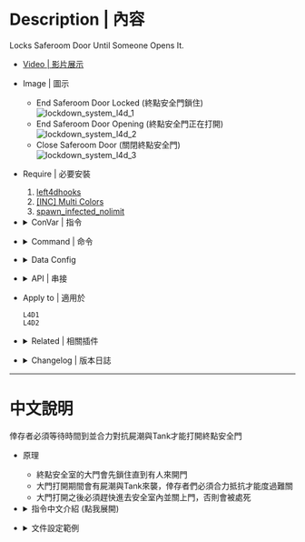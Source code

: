 # Description | 內容
Locks Saferoom Door Until Someone Opens It.

* [Video | 影片展示](https://youtu.be/ayPZ-XUbBkc)

* Image | 圖示
    * End Saferoom Door Locked (終點安全門鎖住)
    <br/>![lockdown_system_l4d_1](image/lockdown_system_l4d_1.jpg)
    * End Saferoom Door Opening (終點安全門正在打開)
    <br/>![lockdown_system_l4d_2](image/lockdown_system_l4d_2.jpg)
    * Close Saferoom Door (關閉終點安全門)
    <br/>![lockdown_system_l4d_3](image/lockdown_system_l4d_3.jpg)

* Require | 必要安裝
    1. [left4dhooks](https://forums.alliedmods.net/showthread.php?t=321696)
    2. [[INC] Multi Colors](https://github.com/fbef0102/L4D1_2-Plugins/releases/tag/Multi-Colors)
    3. [spawn_infected_nolimit](https://github.com/fbef0102/L4D1_2-Plugins/tree/master/spawn_infected_nolimit)

* <details><summary>ConVar | 指令</summary>

    * cfg/sourcemod/lockdown_system_l4d.cfg
        ```php
        // If 1, Enable saferoom door status Announcements
        lockdown_system_l4d_announce "1"

        // Duration Of Anti-Farm, locks door if tank is on the field
        lockdown_system_l4d_anti-farm_duration "50"

        // Change how Count Down Timer Hint displays. (0: Disable, 1:In chat, 2: In Hint Box, 3: In center text)
        lockdown_system_l4d_count_hint_type "2"

        // Duration Of end saferoom door opening
        lockdown_system_l4d_duration "100"

        // (L4D2) The default value for saferoom door glow range.
        lockdown_system_l4d_glow_range "550"

        // (L4D2) The default glow color for saferoom door when lock. Three values between 0-255 separated by spaces. RGB Color255 - Red Green Blue.
        lockdown_system_l4d_lock_glow_color "255 0 0"

        // Number Of horde mobs to spawn (-1=Infinite horde, 0=Off)
        lockdown_system_l4d_mobs "5"

        // After saferoom door is opened, how many chance can the survivors open the door. (0=Can't open door after close, -1=No limit)
        lockdown_system_l4d_open_chance "2"

        // Time Interval to spawn a tank when door is opening (0=off)
        lockdown_system_l4d_opening_tank_interval "50"

        // After end saferoom door is opened, slay players who are not inside saferoom in seconds. (0=off)
        lockdown_system_l4d_outside_slay_duration "60"

        // What percentage of the ALIVE survivors must assemble near the saferoom door before open. (0=off)
        lockdown_system_l4d_percentage_survivors_near_saferoom "50"

        // How many seconds to lock after opening and closing the saferoom door.
        lockdown_system_l4d_prevent_spam_duration "3.0"

        // If 1, prevent AI survivor from opening and closing the door.
        lockdown_system_l4d_spam_bot_disable "1"

        // If 1, Display a message showing who opened or closed the saferoom door.
        lockdown_system_l4d_spam_hint "1"

        // If 1, Enable Tank Demolition, server will spawn tank after door open 
        lockdown_system_l4d_tank_demolition_after "1"

        // If 1, Enable Tank Demolition, server will spawn tank before door open 
        lockdown_system_l4d_tank_demolition_before "1"

        // 0=Off. 1=Teleport common, special infected if they touch the door inside saferoom when door is opening. (prevent spawning and be stuck inside the saferoom, only works if cvar _type is 2)
        lockdown_system_l4d_teleport "1"

        // Lockdown Type: 0=Random, 1=Improved (opening slowly), 2=Default
        lockdown_system_l4d_type "0"

        // (L4D2) The default glow color for saferoom door when unlock. Three values between 0-255 separated by spaces. RGB Color255 - Red Green Blue.
        lockdown_system_l4d_unlock_glow_color "200 200 200"
        ```
</details>

* <details><summary>Command | 命令</summary>

    None
</details>

* <details><summary>Data Config</summary>

    * [data/mapinfo.txt](data/mapinfo.txt)
        > Manual in this file, click for more details...
</details>

* <details><summary>API | 串接</summary>

    * [lockdown_system_l4d.inc](scripting\include\lockdown_system_l4d.inc)
        ```php
        library name: lockdown_system_l4d
        ```
</details>

* Apply to | 適用於
    ```
    L4D1
    L4D2
    ```

* <details><summary>Related | 相關插件</summary>

    1. [end_safedoor_teleport](https://github.com/fbef0102/Game-Private_Plugin/tree/main/Plugin_%E6%8F%92%E4%BB%B6/Special_Infected_%E7%89%B9%E6%84%9F/end_safedoor_teleport): Teleport ci/si/tank outside the end saferoom if they spawn inside
        * 如果 普通感染者/特感/Tank 生在終點安全室裡面，則將他們傳送到門前 (避免卡在終點安全室裡面)
    2. [l4d_rescue_vehicle_leave_timer](https://github.com/fbef0102/L4D2-Plugins/tree/master/l4d_rescue_vehicle_leave_timer): When rescue vehicle arrived and a timer will display how many time left for vehicle leaving. If a player is not on rescue vehicle or zone, slay him
        * 救援來臨之後，未在時間內上救援載具逃亡的玩家將處死
    3. [antisaferoomdooropen](https://github.com/fbef0102/Game-Private_Plugin/tree/main/Plugin_%E6%8F%92%E4%BB%B6/Survivor_%E4%BA%BA%E9%A1%9E/antisaferoomdooropen): Start Saferoom door anti open + teleport survivor back to safe area when leaving out saferoom until certain time pass
        * 起始安全室的安全門將會鎖住直到時間結束 + 沒有安全門的關卡一旦離開安全區域會傳送回起始安全區域
    4. [Saferoom Lock Scavenge by Earendil](https://forums.alliedmods.net/showthread.php?p=2750321): Players must complete a small scavenge event to unlock the saferoom
        * 必須罐汽油桶才能解鎖安全門
</details>

* <details><summary>Changelog | 版本日誌</summary>

    * v6.0 (2024-10-26)
        * Add API

    * v5.9 (2024-5-1)
        * Make tank leave stasis when spawn during door opening

    * v5.7 (2024-2-4)
        * Update Cvars

    * v5.6 (2024-1-27)
        * Delete Gamedata
        * Require <spawn_infected_nolimit>

    * v5.5 (2023-6-20)
        * Require lef4dhooks v1.33 or above
        * Fixed bot unable to open and close normal door on the whole map.

    * v5.2
        * [AlliedModder Post](https://forums.alliedmods.net/showpost.php?p=2712869&postcount=54)
        * Remake Code
        * ProdigySim's method for indirectly getting signatures added, created the whole code for indirectly getting signatures so the plugin can now withstand most updates to L4D2! (Thanks to [Shadowysn](https://forums.alliedmods.net/showthread.php?t=320849) and [ProdigySim](https://github.com/ProdigySim/DirectInfectedSpawn))
        * Update L4D2 "The Last Stand" gamedata
        * Translation support
        * Workng in L4D2 "The Last Stand" Map
        * Replace Left 4 Downtown 2 extension with Left 4 DHooks Direct
        * Remove Convar "Lockdown_system-l4d(2)_menu".
        * fixed plugin not working in versus.
        * Percentage of the ALIVE survivors must assemble near the saferoom door before open. (prevent rushing players)
        * display who open/close the door
        * spawn a tank before door open
        * spawn multi tanks after door open
        * keep spawning a tank when door is opening (players will not feel boring)
        * display a message showing who opened or closed the saferoom door. (everyone will know who spamming the door)
        * after Safe room door is opened, set a timer to count down. Slay players who still are not inside the saferoom. (prevent cowards)
        * when door is opening, if any common or infected spawns inside the saferoom, teleport them outside. (prevent being stuck inside the saferoom)
        * stop AI survivor from opening and closing the door. (prevent stupid bots from spamming the door)
        * Set the door glow color
        * Seconds to lock door after opening and closing the saferoom door.
        * after saferoom door is opened, how many chance can the survivors open the door. (stop noobs from playing the doors)
        * Made compatible with the "Saferoom Lock: Scavenge" plugin version 1.2.2+ by Earendil.
        
    * v1.7
        * [Original Post by cravenge](https://forums.alliedmods.net/showthread.php?t=281305)
</details>

- - - -
# 中文說明
倖存者必須等待時間到並合力對抗屍潮與Tank才能打開終點安全門

* 原理
    * 終點安全室的大門會先鎖住直到有人來開門
    * 大門打開期間會有屍潮與Tank來襲，倖存者們必須合力抵抗才能度過難關
    * 大門打開之後必須趕快進去安全室內並關上門，否則會被處死

* <details><summary>指令中文介紹 (點我展開)</summary>

    * cfg/sourcemod/lockdown_system_l4d.cfg
        ```php
        // 為1時, 顯示終點安全室大門的狀態
        lockdown_system_l4d_announce "1"

        // 當有人開門並且有Tank在場時，必須等待50秒或者殺死Tank <= 避免略過tank不殺死直衝終點
        lockdown_system_l4d_anti-farm_duration "50"

        // 開門倒數計時該如何顯示? (0: 不顯示, 1: 聊天視窗, 2: 下方黑底白字, 3: 螢幕中央)
        lockdown_system_l4d_count_hint_type "2"

        // 終點安全室大門開啟時間
        lockdown_system_l4d_duration "100"

        // (L4D2) 終點安全室大門發光的範圍
        lockdown_system_l4d_glow_range "550"

        // (L4D2) 終點安全室大門鎖住狀態的光圈顏色
        lockdown_system_l4d_lock_glow_color "255 0 0"

        // (L4D2) 終點安全室大門解鎖狀態的光圈顏色
        lockdown_system_l4d_unlock_glow_color "200 200 200"

        // 終點安全室大門開啟期間屍潮生成的數量 (-1=無限屍潮, 0=不要生成屍潮)
        lockdown_system_l4d_mobs "5"

        // 終點安全室大門開啟之後，倖存者只有兩次機會能再度打開大門. (0=關閉之後不能再打開, -1=無限制) <= 不給傻B機會
        lockdown_system_l4d_open_chance "2"

        // 終點安全室大門開啟期間，每50秒生成一隻Tank (0=不生成)
        lockdown_system_l4d_opening_tank_interval "50"

        // 終點安全室大門開啟之後經過60秒，如果還有倖存者逗留在門外，將處死 (0=關閉) <= 避免傻B在外面逗留
        lockdown_system_l4d_outside_slay_duration "60"

        // 必須隊內存活的倖存者們有50%的人集合在安全室附近，才能打開大門 (0=關閉)  <= 避免傻B一個人拋棄隊伍抵達安全室
        lockdown_system_l4d_percentage_survivors_near_saferoom "50"

        // 開關門之後鎖住3秒鐘，任何人不得開關門 <= 避免傻B在玩門
        lockdown_system_l4d_prevent_spam_duration "3.0"

        // 為1時, 禁止Bot開門與關門
        lockdown_system_l4d_spam_bot_disable "1"

        // 為1時, 顯示哪位玩家開關門.  <= 可以知道誰是兇手開門
        lockdown_system_l4d_spam_hint "1"

        // 為1時, 大門開啟之後，生成大量的Tank
        lockdown_system_l4d_tank_demolition_after "1"

        // 為1時, 大門開啟之前，生成一隻Tank
        lockdown_system_l4d_tank_demolition_before "1"

        // 0=關閉. 1=大門開啟期間，安全室內的普通感染者與特感碰到門會傳送到門外 (避免他們都生在室內卡住, 只有_type指令是2才會運作)
        lockdown_system_l4d_teleport "1"

        // 終點安全室大門開啟方式: 0=隨機, 1=緩慢地打開, 2=預設
        lockdown_system_l4d_type "0"
        ```
</details>

* <details><summary>文件設定範例</summary>

    * [data/mapinfo.txt](data/mapinfo.txt)
        > 內有中文說明，可點擊查看
</details>